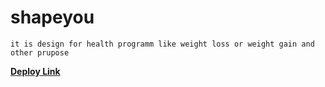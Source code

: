 # shapeyou

`it is design for health programm like weight loss or weight gain and other prupose`

[**Deploy Link**](http://shapeyou.herokuapp.com)
